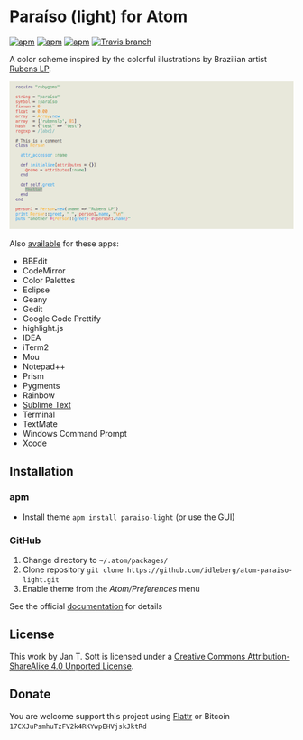 # Paraíso (light) for Atom

[![apm](https://img.shields.io/apm/l/paraiso-light.svg?style=flat-square)](https://atom.io/themes/paraiso-light)
[![apm](https://img.shields.io/apm/v/paraiso-light.svg?style=flat-square)](https://atom.io/themes/paraiso-light)
[![apm](https://img.shields.io/apm/dm/paraiso-light.svg?style=flat-square)](https://atom.io/packages/paraiso-light)
[![Travis branch](https://img.shields.io/travis/idleberg/atom-paraiso-light/master.svg?style=flat-square)](https://travis-ci.org/idleberg/atom-paraiso-light)

A color scheme inspired by the colorful illustrations by Brazilian artist [Rubens LP](http://www.rubenslp.com.br/).

![Screenshot](https://raw.githubusercontent.com/idleberg/atom-paraiso-light/master/screenshot.png)

Also [available](https://github.com/search?q=%40idleberg+paraiso) for these apps:

* BBEdit
* CodeMirror
* Color Palettes
* Eclipse
* Geany
* Gedit
* Google Code Prettify
* highlight.js
* IDEA
* iTerm2
* Mou
* Notepad++
* Prism
* Pygments
* Rainbow
* [Sublime Text](https://github.com/idleberg/Paraiso.tmTheme)
* Terminal
* TextMate
* Windows Command Prompt
* Xcode

## Installation

### apm

* Install theme `apm install paraiso-light` (or use the GUI)

### GitHub

1. Change directory to `~/.atom/packages/`
2. Clone repository `git clone https://github.com/idleberg/atom-paraiso-light.git`
3. Enable theme from the *Atom/Preferences* menu

See the official [documentation](https://atom.io/docs/latest/converting-a-text-mate-theme) for details

## License

This work by Jan T. Sott is licensed under a [Creative Commons Attribution-ShareAlike 4.0 Unported License](http://creativecommons.org/licenses/by-sa/4.0/deed.en_US).

## Donate

You are welcome support this project using [Flattr](https://flattr.com/submit/auto?user_id=idleberg&url=https://github.com/idleberg/atom-paraiso-light) or Bitcoin `17CXJuPsmhuTzFV2k4RKYwpEHVjskJktRd`